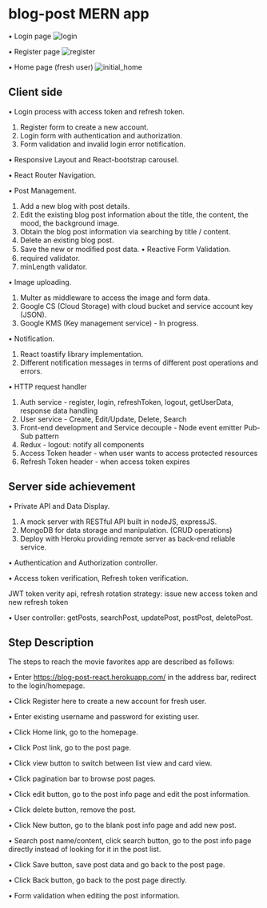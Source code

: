 # blog-post MERN app
• Login page
![login](https://user-images.githubusercontent.com/42746063/232567496-87da0a91-bf52-4948-bc62-06bba8c9a525.png)

• Register page
![register](https://user-images.githubusercontent.com/42746063/232567700-bfb4bf06-1f1a-4ced-b3bd-0cdae45a5384.png)

• Home page (fresh user)
![initial_home](https://user-images.githubusercontent.com/42746063/232568760-feb53c70-5305-4a15-8b89-fd736f52ba38.png)

## Client side 

• Login process with access token and refresh token.
1. Register form to create a new account.
2. Login form with authentication and authorization.
3. Form validation and invalid login error notification.

• Responsive Layout and React-bootstrap carousel.

• React Router Navigation.

• Post Management.
1. Add a new blog with post details.
2. Edit the existing blog post information about the title, the content, the mood, the background image.
3. Obtain the blog post information via searching by title / content.
4. Delete an existing blog post.
5. Save the new or modiﬁed post data.
• Reactive Form Validation.
1. required validator.
2. minLength validator.

• Image uploading.
1. Multer as middleware to access the image and form data.
2. Google CS (Cloud Storage) with cloud bucket and service account key (JSON).
3. Google KMS (Key management service) - In progress.

• Notification.
1. React toastify library implementation.
2. Different notification messages in terms of different post operations and errors.

• HTTP request handler
1. Auth service - register, login, refreshToken, logout, getUserData, response data handling
2. User service - Create, Edit/Update, Delete, Search
3. Front-end development and Service decouple - Node event emitter Pub-Sub pattern
4. Redux - logout: notify all components
5. Access Token header - when user wants to access protected resources
6. Refresh Token header - when access token expires

## Server side achievement

• Private API and Data Display.
1. A mock server with RESTful API built in nodeJS, expressJS.
2. MongoDB for data storage and manipulation. (CRUD operations)
3. Deploy with Heroku providing remote server as back-end reliable service.

• Authentication and Authorization controller.

• Access token verification, Refresh token verification.

JWT token verity api, refresh rotation strategy: issue new access token and new refresh token

• User controller: getPosts, searchPost, updatePost, postPost, deletePost.

## Step Description

The steps to reach the movie favorites app are described as follows:

• Enter https://blog-post-react.herokuapp.com/ in the address bar, redirect to the login/homepage.

• Click Register here to create a new account for fresh user.

• Enter existing username and password for existing user. 

• Click Home link, go to the homepage.

• Click Post link, go to the post page.

• Click view button to switch between list view and card view.

• Click pagination bar to browse post pages.

• Click edit button, go to the post info page and edit the post information.

• Click delete button, remove the post.

• Click New button, go to the blank post info page and add new post.

• Search post name/content, click search button, go to the post info page directly instead of looking for it in the post list.

• Click Save button, save post data and go back to the post page.

• Click Back button, go back to the post page directly.

• Form validation when editing the post information.
